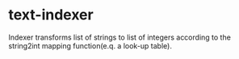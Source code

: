 # text-indexer
Indexer transforms list of strings to list of integers according to the string2int mapping function(e.q. a look-up table).
